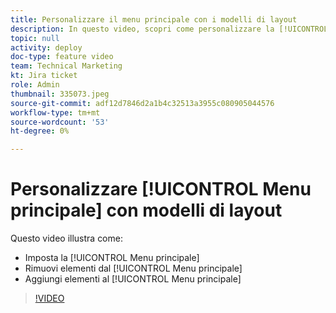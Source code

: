 ```yaml
---
title: Personalizzare il menu principale con i modelli di layout
description: In questo video, scopri come personalizzare la [!UICONTROL Menu principale] con un modello di layout.
topic: null
activity: deploy
doc-type: feature video
team: Technical Marketing
kt: Jira ticket
role: Admin
thumbnail: 335073.jpeg
source-git-commit: adf12d7846d2a1b4c32513a3955c080905044576
workflow-type: tm+mt
source-wordcount: '53'
ht-degree: 0%

---
```


# Personalizzare [!UICONTROL Menu principale] con modelli di layout

Questo video illustra come:

* Imposta la [!UICONTROL Menu principale]
* Rimuovi elementi dal [!UICONTROL Menu principale]
* Aggiungi elementi al [!UICONTROL Menu principale]


>[!VIDEO](https://video.tv.adobe.com/v/335073/?quality=12)
